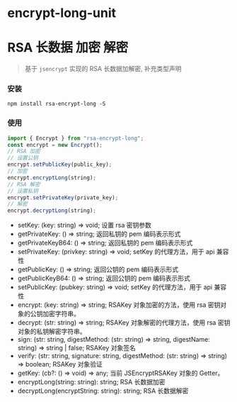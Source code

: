 # encrypt-long-unit

# RSA 长数据 加密 解密

> 基于 `jsencrypt` 实现的 RSA 长数据加解密, 补充类型声明

### 安装

```npm
npm install rsa-encrypt-long -S
```

### 使用

```javascript
import { Encrypt } from "rsa-encrypt-long";
const encrypt = new Encrypt();
// RSA 加密
// 设置公钥
encrypt.setPublicKey(public_key);
// 加密
encrypt.encryptLong(string);
// RSA 解密
// 设置私钥
encrypt.setPrivateKey(private_key);
// 解密
encrypt.decryptLong(string);
```

- setKey: (key: string) => void; 设置 rsa 密钥参数
- getPrivateKey: () => string; 返回私钥的 pem 编码表示形式
- getPrivateKeyB64: () => string; 返回私钥的 pem 编码表示形式
- setPrivateKey: (privkey: string) => void; setKey 的代理方法，用于 api 兼容性
- getPublicKey: () => string; 返回公钥的 pem 编码表示形式
- getPublicKeyB64: () => string; 返回公钥的 pem 编码表示形式
- setPublicKey: (pubkey: string) => void; setKey 的代理方法，用于 api 兼容性
- encrypt: (key: string) => string; RSAKey 对象加密的方法，使用 rsa 密钥对象的公钥加密字符串。
- decrypt: (str: string) => string; RSAKey 对象解密的代理方法，使用 rsa 密钥对象的私钥解密字符串。
- sign: (str: string, digestMethod: (str: string) => string, digestName: string) => string | false; RSAKey 对象签名
- verify: (str: string, signature: string, digestMethod: (str: string) => string) => boolean; RSAKey 对象验证
- getKey: (cb?: () => void) => any; 当前 JSEncryptRSAKey 对象的 Getter。
- encryptLong(string: string): string; RSA 长数据加密
- decryptLong(encryptString: string): string; RSA 长数据解密
